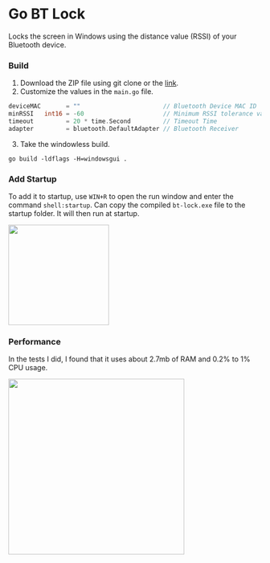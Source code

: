 # Go BT Lock
Locks the screen in Windows using the distance value (RSSI) of your Bluetooth device.

### Build
1. Download the ZIP file using git clone or the [link](https://github.com/sercanarga/go-bt-lock/archive/refs/heads/main.zip).
2. Customize the values in the `main.go` file.
```go
deviceMAC       = ""                       // Bluetooth Device MAC ID
minRSSI   int16 = -60                      // Minimum RSSI tolerance value of the bluetooth device
timeout         = 20 * time.Second         // Timeout Time
adapter         = bluetooth.DefaultAdapter // Bluetooth Receiver
```
3. Take the windowless build.
```shell
go build -ldflags -H=windowsgui .
```

### Add Startup
To add it to startup, use `WIN+R` to open the run window and enter the command `shell:startup`. Can copy the compiled `bt-lock.exe` file to the startup folder. It will then run at startup.

<img src="https://i.imgur.com/pkHr8UM.png" width="200">

### Performance
In the tests I did, I found that it uses about 2.7mb of RAM and 0.2% to 1% CPU usage.

<img src="https://i.imgur.com/kfZYEev.png" width="350">
